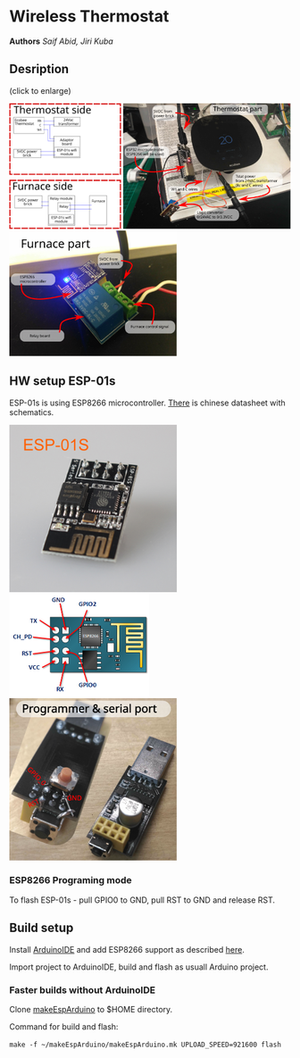 # Wireless Thermostat
**Authors** 
*Saif Abid, Jiri Kuba*

## Desription
(click to enlarge)

<img src="./docs/block_diagram.svg" width="200"> <img src="./docs/tstat_part_description.svg" width="300"> <img src="./docs/furnace_part_description.svg" width="300">

## HW setup ESP-01s
ESP-01s is using ESP8266 microcontroller. [There](./docs/Esp-01s_datasheet_chinese.pdf) is chinese datasheet with schematics.

<img src="./docs/esp-01s-esp8266-wifi-module.jpg"  width="300"> <img src="./docs/ESP8266-PINOUT.png"  width="250"> <img src="./docs/serial_port.svg"  width="300">

### ESP8266 Programing mode
To flash ESP-01s - pull GPIO0 to GND, pull RST to GND and release RST.

## Build setup
Install [ArduinoIDE](https://www.arduino.cc/en/Main/Software) and add ESP8266 support as described [here](https://github.com/esp8266/Arduinor).

Import project to ArduinoIDE, build and flash as usuall Arduino project.

### Faster builds without ArduinoIDE
Clone [makeEspArduino](https://github.com/plerup/makeEspArduino) to $HOME directory.
 
Command for build and flash:

``` make -f ~/makeEspArduino/makeEspArduino.mk UPLOAD_SPEED=921600 flash ```
